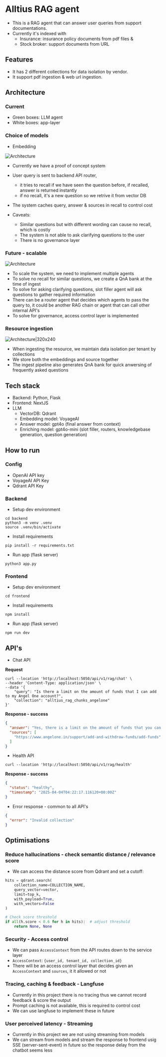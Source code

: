 # Alltius RAG agent

- This is a RAG agent that can answer user queries from support documentations.
- Currently it's indexed with
  - Insurance: insurance policy documents from pdf files &
  - Stock broker: support documents from URL

## Features

- It has 2 different collections for data isolation by vendor.
- It support pdf ingestion & web url ingestion.

## Architecture

### Current

- Green boxes: LLM agent
- White boxes: app-layer

### Choice of models

- Embedding

![Architecture](docs/1.png)

- Currently we have a proof of concept system
- User query is sent to backend API router,

  - it tries to recall if we have seen the question before, if recalled, answer is returned instantly
  - if no recall, it's a new question so we retrive it from vector DB

- The system caches query, answer & sources in recall to control cost

- Caveats:
  - Similar questions but with different wording can cause no recall, which is costly
  - The system is not able to ask clarifying questions to the user
  - There is no governance layer

### Future - scalable

![Architecture](docs/2.png)

- To scale the system, we need to implement multiple agents
- To solve no recall for similar questions, we create a QnA bank at the time of ingest
- To solve for asking clarifying questions, slot filler agent will ask questions to gather required information
- There can be a router agent that decides which agents to pass the query to, it could be another RAG chain or agent that can call other internal API's
- To solve for governance, access control layer is implemented

### Resource ingestion

![Architecture|320x240](docs/3.png)

- When ingesting the resource, we maintain data isolation per tenant by collections
- We store both the embeddings and source together
- The ingest pipeline also generates QnA bank for quick anwersing of frequently asked questions

## Tech stack

- Backend: Python, Flask
- Frontend: NextJS
- LLM
  - VectorDB: Qdrant
  - Embedding model: VoyageAI
  - Answer model: gpt4o (final answer from context)
  - Enriching model: gpt4o-mini (slot filler, routers, knowledgebase generation, question generation)

## How to run

### Config

- OpenAI API key
- VoyageAI API Key
- Qdrant API Key

### Backend

- Setup dev environment

```shell
cd backend
python3 -m venv .venv
source .venv/bin/activate
```

- Install requirements

```shell
pip install -r requirements.txt
```

- Run app (flask server)

```shell
python3 app.py
```

### Frontend

- Setup dev environment

```shell
cd frontend
```

- Install requirements

```shell
npm install
```

- Run app (flask server)

```shell
npm run dev
```

## API's

- Chat API

**Request**

```shell
curl --location 'http://localhost:5050/api/v1/rag/chat' \
--header 'Content-Type: application/json' \
--data '{
    "query": "Is there a limit on the amount of funds that I can add to my Angel One account?",
    "collection": "alltius_rag_chunks_angelone"
}'
```

**Response - success**

```json
{
  "answer": "Yes, there is a limit on the amount of funds that you can add to your Angel One account. The limit for fund addition via UPI is 1 lakh per day. For net banking, the limit will be applicable as per the bank account.",
  "sources": [
    "https://www.angelone.in/support/add-and-withdraw-funds/add-funds"
  ]
}
```

- Health API

```shell
curl --location 'http://localhost:5050/api/v1/rag/health'
```

**Response - success**

```json
{
  "status": "healthy",
  "timestamp": "2025-04-04T04:22:17.116120+00:00Z"
}
```

- Error response - common to all API's

```json
{
  "error": "Invalid collection"
}
```

## Optimisations

### Reduce hallucinations - check semantic distance / relevance score

- We can access the distance score from Qdrant and set a cutoff:

```python
hits = qdrant.search(
    collection_name=COLLECTION_NAME,
    query_vector=vector,
    limit=top_k,
    with_payload=True,
    with_vectors=False
)

# Check score threshold
if all(h.score < 0.6 for h in hits):  # adjust threshold
    return None, None
```

### Security - Access control

- We can pass `AccessContext` from the API routes down to the service layer
- `AccessContext`: `{user_id, tenant_id, collection_id}`
- There will be an access control layer that decides given an `AccessContext` and `sources`, it it allowed or not

### Tracing, caching & feedback - Langfuse

- Currently in this project there is no tracing thus we cannot record feedback & score the output
- Prompt caching is not available, this is required to control cost
- We can use langfuse to implement these in future

### User perceived latency - Streaming

- Currently in this project we are not using streaming from models
- We can stream from models and stream the response to frontend usig SSE (server-sent-event) in future so the response delay from the chatbot seems less
